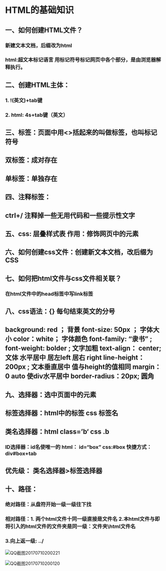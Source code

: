#                                           HTML的基础知识

## 一、如何创建HTML文件？

###          新建文本文档，后缀改为html     

###          html:超文本标记语言  用标记符号标记网页中各个部分，是由浏览器解释执行。

## 二、创建HTML主体：

###           1.   !(英文)+tab键

###           2.   html: 4s+tab键（英文）

## 三、标签：页面中用<>括起来的叫做标签，也叫标记符号

##         双标签：成对存在

##         单标签：单独存在

## 四、注释标签：

##                ctrl+/  注释掉一些无用代码和一些提示性文字                                                                                    

## 五、css: 层叠样式表   作用：修饰网页中的元素

## 六、如何创建css文件：创建新文本文档，改后缀为CSS

## 七、如何把html文件与css文件相关联？

###           在html文件中的head标签中写link标签

## 八、css语法：{}  每句结束英文的分号

##  background:    red ；         背景                                                        font-size: 50px ；              字体大小                            color：white；                  字体颜色                               font-family:  “隶书” ;                                                       font-weight: bolder ;        文字加粗                                      text-align： center;   文体 水平居中  居左left  居右 right   line-height：200px ; 文本垂直居中   值与height的值相同   margin：0  auto             使div水平居中                                          border-radius：20px;           圆角

  

## 九、选择器：选中页面中的元素

##         标签选择器：html中的标签        css  标签名

##         类名选择器：html  class=’b‘      css   .b

### ID选择器：id名使唯一的      html： id=“box”    css:#box     快捷方式：  div#box+tab

##           优先级： 类名选择器>标签选择器

## 十、路径：

### 绝对路径：从盘符开始一级一级往下找

### 相对路径：1.  两个html文件十同一级直接是文件名                                                             2.本html文件与即将引入的html文件的文件夹是同一级：文件夹\html文件名

### 3.向上返一级:  ../

 ![QQ截图20170710200221](QQ截图20170710200221.png)

 ![QQ截图20170710200120](QQ截图20170710200120.png)